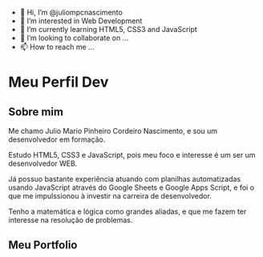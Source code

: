- 👋 Hi, I’m @juliompcnascimento
- 👀 I’m interested in Web Development
- 🌱 I’m currently learning HTML5, CSS3 and JavaScript
- 💞️ I’m looking to collaborate on ...
- 📫 How to reach me ...

<!---
juliompcnascimento/juliompcnascimento is a ✨ special ✨ repository because its `README.md` (this file) appears on your GitHub profile.
You can click the Preview link to take a look at your changes.
--->

# Meu Perfil Dev

## Sobre mim

Me chamo Julio Mario Pinheiro Cordeiro Nascimento, e sou um desenvolvedor em formação.

Estudo HTML5, CSS3 e JavaScript, pois meu foco e interesse é um ser um desenvolvedor WEB.

Já possuo bastante experiência atuando com planilhas automatizadas usando JavaScript através do Google Sheets e Google Apps Script, e foi o que me impulssionou à investir na carreira de desenvolvedor.

Tenho a matemática e lógica como grandes aliadas, e que me fazem ter interesse na resolução de problemas.

## Meu Portfolio

